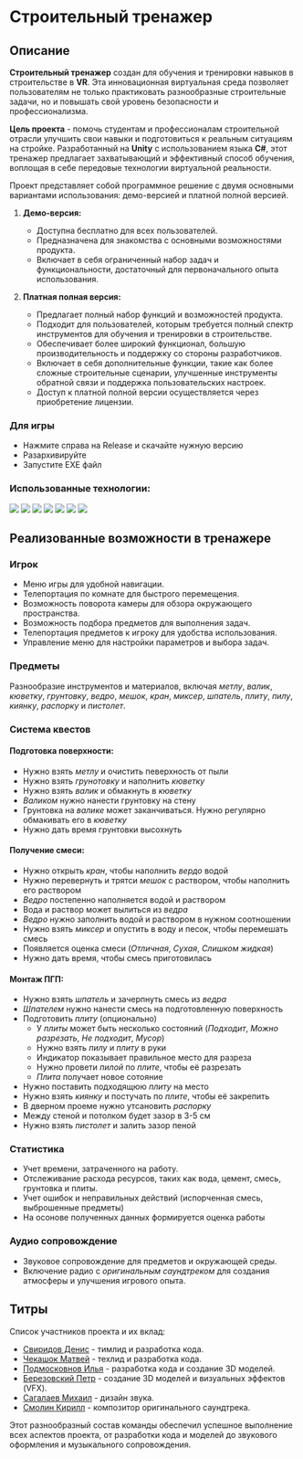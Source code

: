 # Строительный тренажер

## Описание

**Строительный тренажер** создан для обучения и тренировки навыков в строительстве в **VR**. Эта инновационная виртуальная среда позволяет пользователям не только практиковать разнообразные строительные задачи, но и повышать свой уровень безопасности и профессионализма.

**Цель проекта** - помочь студентам и профессионалам строительной отрасли улучшить свои навыки и подготовиться к реальным ситуациям на стройке. Разработанный на **Unity** с использованием языка **C#**, этот тренажер предлагает захватывающий и эффективный способ обучения, воплощая в себе передовые технологии виртуальной реальности.

Проект представляет собой программное решение с двумя основными вариантами использования: демо-версией и платной полной версией.

1. **Демо-версия:**
   - Доступна бесплатно для всех пользователей.
   - Предназначена для знакомства с основными возможностями продукта.
   - Включает в себя ограниченный набор задач и функциональности, достаточный для первоначального опыта использования.

2. **Платная полная версия:**
   - Предлагает полный набор функций и возможностей продукта.
   - Подходит для пользователей, которым требуется полный спектр инструментов для обучения и тренировки в строительстве.
   - Обеспечивает более широкий функционал, большую производительность и поддержку со стороны разработчиков.
   - Включает в себя дополнительные функции, такие как более сложные строительные сценарии, улучшенные инструменты обратной связи и поддержка пользовательских настроек.
   - Доступ к платной полной версии осуществляется через приобретение лицензии.
  
### Для игры
* Нажмите справа на Release и скачайте нужную версию
* Разархивируйте
* Запустите EXE файл

### Использованные технологии: 

![](https://img.shields.io/badge/c%23-%23239120.svg?style=for-the-badge&logo=csharp&logoColor=white)
![](https://img.shields.io/badge/unity-%23000000.svg?style=for-the-badge&logo=unity&logoColor=white)
![](https://img.shields.io/badge/steamvr-1b2838.svg?style=for-the-badge&logo=steam&logoColor=white)
![](https://img.shields.io/badge/github-%23121011.svg?style=for-the-badge&logo=github&logoColor=white)
![](https://img.shields.io/badge/blender-%23F5792A.svg?style=for-the-badge&logo=blender&logoColor=white)
![](https://img.shields.io/badge/jira-%230A0FFF.svg?style=for-the-badge&logo=jira&logoColor=white)
![](https://img.shields.io/badge/Rider-000000.svg?style=for-the-badge&logo=Rider&logoColor=white&color=black&labelColor=crimson)

## Реализованные возможности в тренажере

### Игрок
- Меню игры для удобной навигации.
- Телепортация по комнате для быстрого перемещения.
- Возможность поворота камеры для обзора окружающего пространства.
- Возможность подбора предметов для выполнения задач.
- Телепортация предметов к игроку для удобства использования.
- Управление меню для настройки параметров и выбора задач.

### Предметы
Разнообразие инструментов и материалов, включая *метлу*, *валик*, *кюветку*, *грунтовку*, *ведро*, *мешок*, *кран*, *миксер*, *шпатель*, *плиту*, *пилу*, *киянку*, *распорку* и *пистолет*.

### Система квестов
#### Подготовка поверхности:
- Нужно взять *метлу* и очистить певерхность от пыли
- Нужно взять *грунотовку* и наполнить *кюветку*
- Нужно взять *валик* и обмакнуть в *кюветку*
- *Валиком* нужно нанести грунтовку на стену
- Грунтовка на *валике* может заканчиваться. Нужно регулярно обмакивать его в *кюветку*
- Нужно дать время грунтовки высохнуть

#### Получение смеси:
- Нужно открыть *кран*, чтобы наполнить *вердо* водой
- Нужно перевернуть и трятси *мешок* с раствором, чтобы наполнить его раствором
- *Ведро* постепенно наполняется водой и раствором
- Вода и раствор может вылиться из *ведра*
- *Ведро* нужно заполнить водой и раствором в нужном соотношении
- Нужно взять *миксер* и опустить в воду и песок, чтобы перемешать смесь
- Появляется оценка смеси (*Отличная*, *Сухая*, *Слишком жидкая*)
- Нужно дать время, чтобы смесь приготовилась

#### Монтаж ПГП:
- Нужно взять *шпатель* и зачерпнуть смесь из *ведра*
- *Шпателем* нужно нанести смесь на подготовленную поверхность
- Подготовить *плиту* (опционально)
    + У *плиты* может быть несколько состояний (*Подходит*, *Можно разрезать*, *Не подходит*, *Мусор*)
    + Нужно взять *пилу* и *плиту* в руки
    + Индикатор показывает правильное место для разреза
    + Нужно провети *пилой* по *плите*, чтобы её разрезать
    + *Плита* получает новое сотояние
- Нужно поставить подходящюю *плиту* на место
- Нужно взять *киянку* и постучать по *плите*, чтобы её закрепить
- В дверном проеме нужно утсановить *распорку*
- Между стеной и потолком будет зазор в 3-5 см
- Нужно взять *пистолет* и залить зазор пеной

### Статистика
- Учет времени, затраченного на работу.
- Отслеживание расхода ресурсов, таких как вода, цемент, смесь, грунтовка и плиты.
- Учет ошибок и неправильных действий (испорченная смесь, выброшенные предметы)
- На осонове полученных данных формируется оценка работы

### Аудио сопровождение
- Звуковое сопровождение для предметов и окружающей среды.
- Включение радио с *оригинальным саундтреком* для создания атмосферы и улучшения игрового опыта.

## Титры
Список участников проекта и их вклад:

- [Свиридов Денис](https://github.com/MrFireDeN) - тимлид и разработка кода.
- [Чекашок Матвей](https://github.com/Ryize) - техлид и разработка кода.
- [Подмосковнов Илья](https://github.com/rokosvlg) - разработка кода и создание 3D моделей.
- [Березовский Петр](https://github.com/8RODOGAST8) - создание 3D моделей и визуальных эффектов (VFX).
- [Сагалаев Михаил](https://github.com/Gissigunth) - дизайн звука.
- [Смолин Кирилл](https://vk.com/iluvatar_eru) - композитор оригинального саундтрека.

Этот разнообразный состав команды обеспечил успешное выполнение всех аспектов проекта, от разработки кода и моделей до звукового оформления и музыкального сопровождения.
